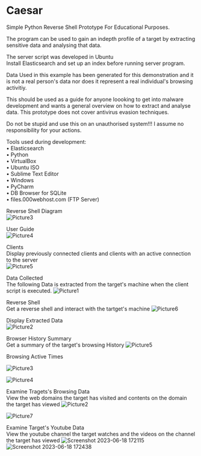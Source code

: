 # Caesar

Simple Python Reverse Shell Prototype For Educational Purposes.

The program can be used to gain an indepth profile of a target by extracting sensitive data and analysing that data. 

The server script was developed in Ubuntu\
Install Elasticsearch and set up an index before running server program.

Data Used in this example has been generated for this demonstration and it is not a real person's data nor does it represent a real individual's browsing activitiy. 

This should be used as a guide for anyone loooking to get into malware development and wants a general overview on how to extract and analyse data. This prototype does not cover antivirus evasion techniques.

Do not be stupid and use this on an unauthorised system!!! 
I assume no responsibility for your actions. 



Tools used during development:\
• Elasticsearch\
• Python\
•	VirtualBox\
•	Ubuntu ISO\
•	Sublime Text Editor\
•	Windows\
•	PyCharm\
•	DB Browser for SQLite\
•	files.000webhost.com (FTP Server)


Reverse Shell Diagram\
![Picture3](https://github.com/8itwise/Caesar-Reverse-Shell/assets/18365258/01fbe7d9-9871-4f1c-8c1c-71bd657fd40a)



User Guide\
![Picture4](https://github.com/8itwise/Caesar-Reverse-Shell/assets/18365258/9621ca17-2f8e-4504-9afb-939138436ab0)



Clients\
Display previously connected clients and clients with an active connection to the server\
![Picture5](https://github.com/8itwise/Caesar-Reverse-Shell/assets/18365258/78420df0-11b1-4671-8dcb-87f66ae29ed4)



Data Collected\
The following Data is extracted from the target's machine when the client script is executed. 
![Picture1](https://github.com/8itwise/Caesar-Reverse-Shell/assets/18365258/99e79651-3c68-4648-ad4f-f35c5ea9ee79)



Reverse Shell\
Get a reverse shell and interact with the tartget's machine
![Picture6](https://github.com/8itwise/Caesar-Reverse-Shell/assets/18365258/1f4e3bd2-05fd-4fd0-a6d8-7f1d9160c147)



Display Extracted Data\
![Picture2](https://github.com/8itwise/Caesar-Reverse-Shell/assets/18365258/c70617d0-a659-46ac-b31d-86a2c0672fb8)


Browser History Summary\
Get a summary of the target's browsing History
![Picture5](https://github.com/8itwise/Caesar-Reverse-Shell/assets/18365258/ce2b5867-1d96-4228-a34a-0f62f2ae9735)



Browsing Active Times 

![Picture3](https://github.com/8itwise/Caesar-Reverse-Shell/assets/18365258/93ba9d95-0fb8-4d72-8033-adf595a42a5d)

![Picture4](https://github.com/8itwise/Caesar-Reverse-Shell/assets/18365258/eeb3b180-0dc7-4de7-8297-406322aefa00)



Examine Tragets's Browsing Data \
View the web domains the target has visited and contents on the domain the target has viewed
![Picture2](https://github.com/8itwise/Caesar-Reverse-Shell/assets/18365258/a3f58e1a-a19a-45d4-8340-70439f4cd2e4)

![Picture7](https://github.com/8itwise/Caesar-Reverse-Shell/assets/18365258/6c4d0f54-265f-44b8-961f-ecf2ca8706dd)


Examine Target's Youtube Data \
View the youtube channel the target watches and the videos on the channel the target has viewed
![Screenshot 2023-06-18 172115](https://github.com/8itwise/Caesar-Reverse-Shell/assets/18365258/afee1ef1-5a18-456f-a479-8e6643751461)
![Screenshot 2023-06-18 172438](https://github.com/8itwise/Caesar-Reverse-Shell/assets/18365258/7fc35cef-358a-4d4c-a088-340171860511)



